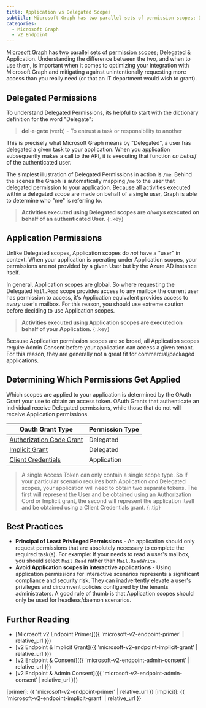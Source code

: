 ```yaml
---
title: Application vs Delegated Scopes
subtitle: Microsoft Graph has two parallel sets of permission scopes; Delegated & Application. Here I will attempt to shed some light on the when, where and how to use each.
categories:
  - Microsoft Graph
  - v2 Endpoint
---
```


[Microsoft Graph][graph] has two parallel sets of [permission scopes][scopes]; Delegated & Application. Understanding the difference between the two, and when to use them, is important when it comes to optimizing your integration with Microsoft Graph and mitigating against unintentionally requesting more access than you really need (or that an IT department would wish to grant).

## Delegated Permissions

To understand Delegated Permissions, its helpful to start with the dictionary definition for the word "Delegate":

> **del·e·gate** (verb) - To entrust a task or responsibility to another

This is precisely what Microsoft Graph means by "Delegated", a user has delegated a given task to your application. When you application subsequently makes a call to the API, it is executing that function _on behalf_ of the authenticated user.

The simplest illustration of Delegated Permissions in action is `/me`. Behind the scenes the Graph is automatically mapping `/me` to the user that delegated permission to your application. Because all activities executed within a delegated scope are made on behalf of a single user, Graph is able to determine who "me" is referring to.

>**Activities executed using Delegated scopes are *always* executed on behalf of an authenticated User.**
{:.key}

## Application Permissions

Unlike Delegated scopes, Application scopes do *not* have a "user" in context. When your application is operating under Application scopes, your permissions are not provided by a given User but by the Azure AD instance itself. 

In general, Application scopes are global. So where requesting the Delegated `Mail.Read` scope provides access to any mailbox the current user has permission to access, it's Application equivalent provides access to *every* user's mailbox. For this reason, you should use extreme caution before deciding to use Application scopes.

>**Activities executed using Application scopes are executed on behalf of your Application.**
{:.key}

Because Application permission scopes are so broad, all Application scopes require Admin Consent before your application can access a given tenant. For this reason, they are generally not a great fit for commercial/packaged applications.

## Determining Which Permissions Get Applied

Which scopes are applied to your application is determined by the OAuth Grant your use to obtain an access token. OAuth Grants that authenticate an individual receive Delegated permissions, while those that do not will receive Application permissions. 

| Oauth Grant Type                                                                | Permission Type |
| ------------------------------------------------------------------------------- | --------------- |
| [Authorization Code Grant](https://oauth.net/2/grant-types/authorization-code/) | Delegated       |
| [Implicit Grant](https://oauth.net/2/grant-types/implicit/)                     | Delegated       |
| [Client Credentials](https://oauth.net/2/grant-types/client-credentials/)       | Application     |

> A single Access Token can only contain a single scope type.  So if your particular scenario requires both Application _and_ Delegated scopes, your application will need to obtain two separate tokens. The first will represent the User and be obtained using an Authorization Cord or Implicit grant, the second will represent the application itself and be obtained using a Client Credentials grant.
{:.tip}

## Best Practices

- **Principal of Least Privileged Permissions** - An application should only request permissions that are absolutely necessary to complete the required task(s). For example: If your needs to read a user's mailbox, you should select `Mail.Read` rather than `Mail.ReadWrite`. 
- **Avoid Application scopes in interactive applications** - Using application permissions for interactive scenarios represents a significant compliance and security risk. They can inadvertently elevate a user's privileges and circumvent policies configured by the tenants administrators. A good rule of thumb is that Application scopes should only be used for headless/daemon scenarios.

## Further Reading

* [Microsoft v2 Endpoint Primer]({{ 'microsoft-v2-endpoint-primer' | relative_url }})
* [v2 Endpoint & Implicit Grant]({{ 'microsoft-v2-endpoint-implicit-grant' | relative_url }})
* [v2 Endpoint & Consent]({{ 'microsoft-v2-endpoint-admin-consent' | relative_url }})
* [v2 Endpoint & Admin Consent]({{ 'microsoft-v2-endpoint-admin-consent' | relative_url }})

[scopes]: https://developer.microsoft.com/graph/docs/concepts/permissions_reference
[graph]: https://graph.microsoft.io
[admin_consent]: https://docs.microsoft.com/azure/active-directory/active-directory-assign-admin-roles
[app-reg]: https://apps.dev.microsoft.com
[primer]: {{ 'microsoft-v2-endpoint-primer' | relative_url }}
[implicit]: {{ 'microsoft-v2-endpoint-implicit-grant' | relative_url }}